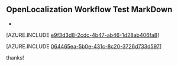 ## OpenLocalization Workflow Test MarkDown
* 

[AZURE.INCLUDE [e9f3d3d8-2cdc-4b47-ab46-1d28ab406fa8](calleeMd1.md)]



[AZURE.INCLUDE [064465ea-5b0e-431c-8c20-3726d733d597](calleeMd2.md)]

 
thanks!